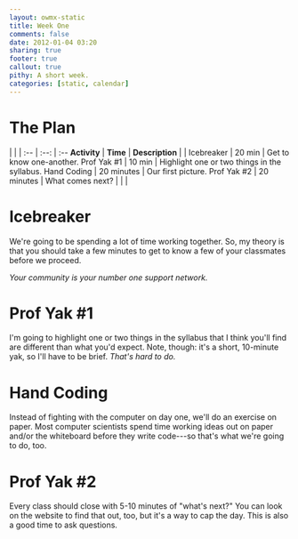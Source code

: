 ```yaml
---
layout: owmx-static
title: Week One
comments: false
date: 2012-01-04 03:20
sharing: true
footer: true
callout: true
pithy: A short week.
categories: [static, calendar]
---
```


# The Plan

| | | 
 :-- | :--: | :--
 **Activity** | **Time** | **Description**
  |  | 
Icebreaker | 20 min | Get to know one-another.
Prof Yak #1 | 10 min | Highlight one or two things in the syllabus.
Hand Coding | 20 minutes | Our first picture.
Prof Yak #2 | 20 minutes | What comes next?
| | | 

# Icebreaker
We're going to be spending a lot of time working together. So, my theory is that you should take a few minutes to get to know a few of your classmates before we proceed.

*Your community is your number one support network.*

# Prof Yak #1

I'm going to highlight one or two things in the syllabus that I think you'll find are different than what you'd expect. Note, though: it's a short, 10-minute yak, so I'll have to be brief. *That's hard to do.*

# Hand Coding

Instead of fighting with the computer on day one, we'll do an exercise on paper. Most computer scientists spend time working ideas out on paper and/or the whiteboard before they write code---so that's what we're going to do, too.

# Prof Yak #2

Every class should close with 5-10 minutes of "what's next?" You can look on the website to find that out, too, but it's a way to cap the day. This is also a good time to ask questions.